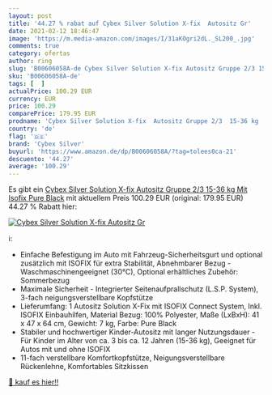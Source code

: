 ```yaml
---
layout: post
title: '44.27 % rabat auf Cybex Silver Solution X-fix  Autositz Gr'
date: 2021-02-12 18:46:47
image: 'https://m.media-amazon.com/images/I/31aKOgri2dL._SL200_.jpg'
comments: true
category: ofertas
author: ring
slug: 'B00606058A-de Cybex Silver Solution X-fix Autositz Gruppe 2/3 15-36 kg...'
sku: 'B00606058A-de'
tags: [  ]
actualPrice: 100.29 EUR
currency: EUR
price: 100.29
comparePrice: 179.95 EUR
prodname: 'Cybex Silver Solution X-fix  Autositz Gruppe 2/3  15-36 kg   Mit Isofix  Pure Black'
country: 'de'
flag: '🇩🇪'
brand: 'Cybex Silver'
buyurl: 'https://www.amazon.de/dp/B00606058A/?tag=tolees0ca-21'
descuento: '44.27'
average: '100.29'
---
```


Es gibt ein [Cybex Silver Solution X-fix  Autositz Gruppe 2/3  15-36 kg   Mit Isofix  Pure Black](https://www.amazon.de/dp/B00606058A/?tag=tolees0ca-21) mit aktuellem Preis 100.29 EUR (original: 179.95 EUR) 44.27 % Rabatt hier:

[![Cybex Silver Solution X-fix  Autositz Gr](https://m.media-amazon.com/images/I/31aKOgri2dL._SL200_.jpg)](https://www.amazon.de/dp/B00606058A/?tag=tolees0ca-21)

ℹ️:

- Einfache Befestigung im Auto mit Fahrzeug-Sicherheitsgurt und optional zusätzlich mit ISOFIX für extra Stabilität, Abnehmbarer Bezug - Waschmaschinengeeignet (30°C), Optional erhältliches Zubehör: Sommerbezug
- Maximale Sicherheit - Integrierter Seitenaufprallschutz (L.S.P. System), 3-fach neigungsverstellbare Kopfstütze
- Lieferumfang: 1 Autositz Solution X-Fix mit ISOFIX Connect System, Inkl. ISOFIX Einbauhilfen, Material Bezug: 100% Polyester, Maße (LxBxH): 41 x 47 x 64 cm, Gewicht: 7 kg, Farbe: Pure Black
- Stabiler und hochwertiger Kinder-Autositz mit langer Nutzungsdauer - Für Kinder im Alter von ca. 3 bis ca. 12 Jahren (15-36 kg), Geeignet für Autos mit und ohne ISOFIX
- 11-fach verstellbare Komfortkopfstütze, Neigungsverstellbare Rückenlehne, Komfortables Sitzkissen

[🛒 kauf es hier!!](https://www.amazon.de/dp/B00606058A/?tag=tolees0ca-21)
